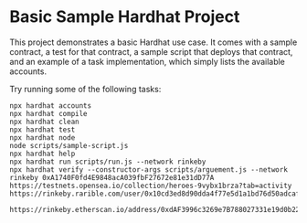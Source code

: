 # Basic Sample Hardhat Project

This project demonstrates a basic Hardhat use case. It comes with a sample contract, a test for that contract, a sample script that deploys that contract, and an example of a task implementation, which simply lists the available accounts.

Try running some of the following tasks:

```shell
npx hardhat accounts
npx hardhat compile
npx hardhat clean
npx hardhat test
npx hardhat node
node scripts/sample-script.js
npx hardhat help
npx hardhat run scripts/run.js --network rinkeby
npx hardhat verify --constructor-args scripts/arguement.js --network rinkeby 0xA1740F0fd4E9848acA039fbF27672e81e31dD77A
https://testnets.opensea.io/collection/heroes-9vybx1brza?tab=activity
https://rinkeby.rarible.com/user/0x10cd3ed8d90dda4f77e5d1a1bd76d50adcaf74ac/owned

https://rinkeby.etherscan.io/address/0xdAF3996c3269e7B788027331e19d0b22B6393cfd
```
